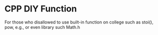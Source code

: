 # CPP DIY Function
For those who disallowed to use built-in function on college such as stoi(), pow, e.g., or even library such Math.h
